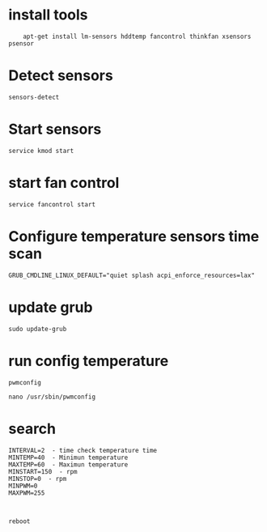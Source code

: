 # install tools

    	apt-get install lm-sensors hddtemp fancontrol thinkfan xsensors psensor

# Detect sensors 

	sensors-detect

# Start sensors

 	service kmod start

# start fan control

   	service fancontrol start

# Configure temperature sensors time scan

	GRUB_CMDLINE_LINUX_DEFAULT="quiet splash acpi_enforce_resources=lax"

# update grub

	sudo update-grub

# run config temperature

	pwmconfig

	nano /usr/sbin/pwmconfig

# search 

	INTERVAL=2  - time check temperature time
	MINTEMP=40  - Minimun temperature
	MAXTEMP=60  - Maximun temperature
	MINSTART=150  - rpm 
	MINSTOP=0  - rpm
	MINPWM=0  
	MAXPWM=255 



	reboot




